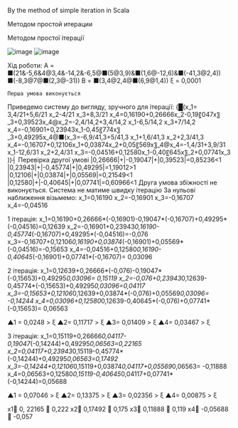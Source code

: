 By the method of simple iteration in Scala

Методом простой итерации

Методом простої ітерації

![image](https://user-images.githubusercontent.com/46372074/120106912-91646480-c167-11eb-832e-e791fb1d6fb0.png)
![image](https://user-images.githubusercontent.com/46372074/120106915-945f5500-c167-11eb-96f7-a9db4442cf10.png)

Хід роботи:
А = ■(21&-5,6&4@3,4&-14,2&-6,5@■(5@3,9)&■(1,6@-12,6)&■(-41,3@2,4))    ■(-8,3@7@■(2,3@-31))     В =  ■(3,4@2,4@■(6,9@1,4))      ξ = 0,0001

	Перша умова виконується
Приведемо систему до вигляду, зручного для ітерації:
{█(x_1= 3,4/21+5,6/21 x_2-4/21 x_3+8,3/21 x_4=0,16190+0,26666x_2-0,19〖047x〗_3+0,39523x_4@x_2=-2,4/14,2+3,4/14,2 x_1-6,5/14,2 x_3+7/14,2 x_4=-0,16901+0,23943x_1-0,45〖774x〗_3+0,49295x_4@■(x_3=-6,9/41,3+5/41,3 x_1+1,6/41,3 x_2+2,3/41,3 x_4=-0,16707+0,12106x_1+0,03874x_2+0,05〖569x〗_4@x_4=-1,4/31+3,9/31 x_1-12,6/31 x_2+2,4/31 x_3=-0,04516+0,12580x_1-0,40〖645x〗_2+0,07741x_3 ))┤
	Перевірка другої умові
|0,26666|+|-0,19047|+|0,39523|=0,85236<1
|0,23943|+|-0,45774|+|0,49295|=1,19012>1
|0,12106|+|0,03874|+|0,05569|=0,21549<1
|0,12580|+|-0,40645|+|0,07741|=0,60966<1
Друга умова збіжності не виконується. Система не матиме швидку ітерацію
	За нульові наближення візьмемо:
x_1=0,16190     x_2=-0,16901     x_3=-0,16707       x_4=-0,04516


1 ітерація:
x_1=0,16190+0,26666*(-0,16901)-0,19047*(-0,16707)+0,49295*(-0,04516)=0,12639
x_2=-0,16901+0,23943*0,16190-0,45774*(-0,16707)+0,49295*(-0,04516)=-0,076
x_3=-0,16707+0,12106*0,16190+0,03874*(-0,16901)+0,05569*(-0,04516)=-0,15653
x_4=-0,04516+0,12580*0,16190-0,40645*(-0,16901)+0,07741*(-0,16707)= 0,03096


2 ітерація:
x_1=0,12639+0,26666*(-0,076)-0,19047*(-0,15653)+0,49295*0,03096= 0,15119
x_2=-0,076+0,23943*0,12639-0,45774*(-0,15653)+0,49295*0,03096=0,04117
x_3=-0,15653+0,12106*0,12639+0,03874*(-0,076)+0,05569*0,03096= -0,14244
x_4=0,03096+0,12580*0,12639-0,40645*(-0,076)+0,07741*(-0,15653)= 0,06563

▲1 = 0,0248 > ξ    ▲2= 0,11717 > ξ     ▲3= 0,01409 > ξ     ▲4= 0,03467 > ξ       

3 ітерація:
x_1=0,15119+0,26666*0,04117-0,19047*(-0,14244)+0,49295*0,06563=0,22165
x_2=0,04117+0,23943*0,15119-0,45774*(-0,14244)+0,49295*0,06563=0,17492
x_3=-0,14244+0,12106*0,15119+0,03874*0,04117+0,05569*0,06563= -0,11888
x_4=0,06563+0,12580*0,15119-0,40645*0,04117+0,07741*(-0,14244)=0,05688 

▲1 = 0,07046 > ξ    ▲2= 0,13375 > ξ     ▲3= 0,02356 > ξ     ▲4= 0,00875 > ξ       

x1 0, 22165  0,222
x2 0,17492  0,175
x3 0,11888  0,119
x4 -0,05688  -0,057
